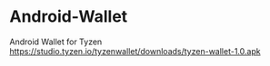 # Android-Wallet
Android Wallet for Tyzen https://studio.tyzen.io/tyzenwallet/downloads/tyzen-wallet-1.0.apk
